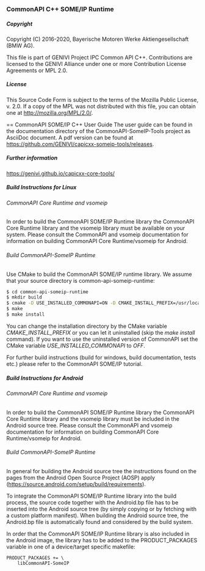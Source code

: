 ### CommonAPI C++ SOME/IP Runtime

##### Copyright
Copyright (C) 2016-2020, Bayerische Motoren Werke Aktiengesellschaft (BMW AG).

This file is part of GENIVI Project IPC Common API C++.
Contributions are licensed to the GENIVI Alliance under one or more Contribution License Agreements or MPL 2.0.

##### License
This Source Code Form is subject to the terms of the Mozilla Public License, v. 2.0. If a copy of the MPL was not distributed with this file, you can obtain one at http://mozilla.org/MPL/2.0/.

== CommonAPI SOME/IP C++ User Guide
The user guide can be found in the documentation directory of the CommonAPI-SomeIP-Tools project as AsciiDoc document. A pdf version can be found at https://github.com/GENIVI/capicxx-someip-tools/releases.

##### Further information
https://genivi.github.io/capicxx-core-tools/

##### Build Instructions for Linux

###### CommonAPI Core Runtime and vsomeip

In order to build the CommonAPI SOME/IP Runtime library the CommonAPI Core Runtime library and the vsomeip library must be available on your system. Please consult the CommonAPI and vsomeip documentation for information on building CommonAPI Core Runtime/vsomeip for Android.

###### Build CommonAPI-SomeIP Runtime

Use CMake to build the CommonAPI SOME/IP runtime library. We assume that your source directory is common-api-someip-runtime:

```bash
$ cd common-api-someip-runtime
$ mkdir build
$ cmake -D USE_INSTALLED_COMMONAPI=ON -D CMAKE_INSTALL_PREFIX=/usr/local ..
$ make
$ make install
```

You can change the installation directory by the CMake variable _CMAKE_INSTALL_PREFIX_ or you can let it uninstalled (skip the _make install_ command). If you want to use the uninstalled version of CommonAPI set the CMake variable _USE_INSTALLED_COMMONAPI_ to _OFF_.

For further build instructions (build for windows, build documentation, tests etc.) please refer to the CommonAPI SOME/IP tutorial.

##### Build Instructions for Android

###### CommonAPI Core Runtime and vsomeip

In order to build the CommonAPI SOME/IP Runtime library the CommonAPI Core Runtime library and the vsomeip library must be included in the Android source tree. Please consult the CommonAPI and vsomeip documentation for information on building CommonAPI Core Runtime/vsomeip for Android.

###### Build CommonAPI-SomeIP Runtime

In general for building the Android source tree the instructions found on the pages from the Android Open Source Project (AOSP) apply (https://source.android.com/setup/build/requirements).

To integrate the CommonAPI SOME/IP Runtime library into the build process, the source code together with the Android.bp file has to be inserted into the Android source tree (by simply copying or by fetching with a custom platform manifest).
When building the Android source tree, the Android.bp file is automatically found and considered by the build system.

In order that the CommonAPI SOME/IP Runtime library is also included in the Android image, the library has to be added to the PRODUCT_PACKAGES variable in one of a device/target specific makefile:

```
PRODUCT_PACKAGES += \
    libCommonAPI-SomeIP
```
